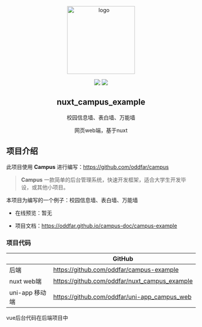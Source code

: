 <p align="center"><a href="https://oddfar.com/" target="_blank" rel="noopener noreferrer"><img width="180" src="https://note.oddfar.com/img/web.png" alt="logo"></a></p>

<p align="center">
  <a href="https://github.com/oddfar/nuxt_campus_example/stargazers"><img src="https://img.shields.io/github/stars/oddfar/nuxt_campus_example.svg"></a>
	<a href="https://github.com/oddfar/nuxt_campus_example/blob/master/LICENSE"><img src="https://img.shields.io/github/license/mashape/apistatus.svg"></a>
</p>



<h2 align="center">nuxt_campus_example</h2>

<p align="center">校园信息墙、表白墙、万能墙 </p>

<p align="center">网页web端，基于nuxt </p>

## 项目介绍

此项目使用 **Campus** 进行编写：<https://github.com/oddfar/campus>

> **Campus** 一款简单的后台管理系统，快速开发框架，适合大学生开发毕设，或其他小项目。

本项目为编写的一个例子：校园信息墙、表白墙、万能墙

- 在线预览：暂无

- 项目文档：<https://oddfar.github.io/campus-doc/campus-example>

### 项目代码

|                | GitHub                                          |
| -------------- | ----------------------------------------------- |
| 后端           | <https://github.com/oddfar/campus-example>      |
| nuxt web端     | <https://github.com/oddfar/nuxt_campus_example> |
| uni-app 移动端 | <https://github.com/oddfar/uni-app_campus_web>  |

vue后台代码在后端项目中

